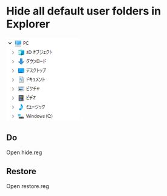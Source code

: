# Hide all default user folders in Explorer

<img alt="" src="https://raw.githubusercontent.com/sharapeco/github-images/master/explorer-hide-user-folders/eg.png">

## Do

Open hide.reg

## Restore

Open restore.reg
